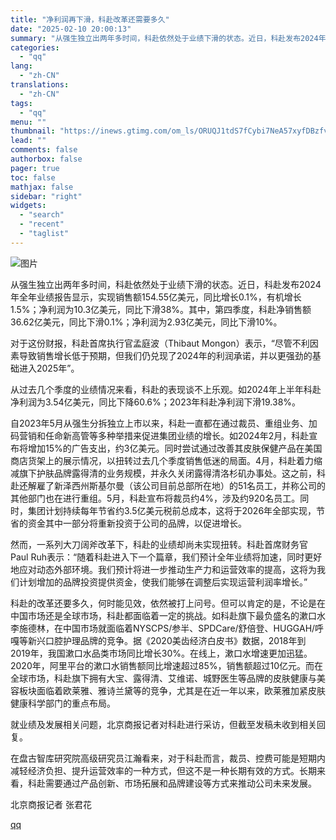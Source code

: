 ```yaml
---
title: "净利润再下滑，科赴改革还需要多久"
date: "2025-02-10 20:00:13"
summary: "从强生独立出两年多时间，科赴依然处于业绩下滑的状态。近日，科赴发布2024年全年业绩报告显示，实现销..."
categories:
  - "qq"
lang:
  - "zh-CN"
translations:
  - "zh-CN"
tags:
  - "qq"
menu: ""
thumbnail: "https://inews.gtimg.com/om_ls/ORUQJ1tdS7fCybi7NeA57xyfDBzfv74076HLafWB2uI2YAA_640360/0"
lead: ""
comments: false
authorbox: false
pager: true
toc: false
mathjax: false
sidebar: "right"
widgets:
  - "search"
  - "recent"
  - "taglist"
---
```


![图片](https://inews.gtimg.com/om_bt/OzCmpweWq8mpu0NRRF5rETXOC2lVQZFjPgpLo3TVELYW8AA/641)

从强生独立出两年多时间，科赴依然处于业绩下滑的状态。近日，科赴发布2024年全年业绩报告显示，实现销售额154.55亿美元，同比增长0.1%，有机增长1.5%；净利润为10.3亿美元，同比下滑38%。其中，第四季度，科赴净销售额36.62亿美元，同比下滑0.1%；净利润为2.93亿美元，同比下滑10%。

对于这份财报，科赴首席执行官孟庭波（Thibaut Mongon）表示，“尽管不利因素导致销售增长低于预期，但我们仍兑现了2024年的利润承诺，并以更强劲的基础进入2025年”。

从过去几个季度的业绩情况来看，科赴的表现谈不上乐观。如2024年上半年科赴净利润为3.54亿美元，同比下降60.6%；2023年科赴净利润下滑19.38%。

自2023年5月从强生分拆独立上市以来，科赴一直都在通过裁员、重组业务、加码营销和任命新高管等多种举措来促进集团业绩的增长。如2024年2月，科赴宣布将增加15%的广告支出，约3亿美元。同时尝试通过改善其皮肤保健产品在美国商店货架上的展示情况，以扭转过去几个季度销售低迷的局面。4月，科赴着力缩减旗下护肤品牌露得清的业务规模，并永久关闭露得清洛杉矶办事处。这之前，科赴还解雇了新泽西州斯基尔曼（该公司目前总部所在地）的51名员工，并称公司的其他部门也在进行重组。5月，科赴宣布将裁员约4%，涉及约920名员工。同时，集团计划持续每年节省约3.5亿美元税前总成本，这将于2026年全部实现，节省的资金其中一部分将重新投资于公司的品牌，以促进增长。

然而，一系列大刀阔斧改革下，科赴的业绩却尚未实现扭转。科赴首席财务官Paul Ruh表示：“随着科赴进入下一个篇章，我们预计全年业绩将加速，同时更好地应对动态外部环境。我们预计将进一步推动生产力和运营效率的提高，这将为我们计划增加的品牌投资提供资金，使我们能够在调整后实现运营利润率增长。”

科赴的改革还要多久，何时能见效，依然被打上问号。但可以肯定的是，不论是在中国市场还是全球市场，科赴都面临着一定的挑战。如科赴旗下最负盛名的漱口水李施德林，在中国市场就面临着NYSCPS/参半、SPDCare/舒倍登、HUGGAH/呼嘎等新兴口腔护理品牌的竞争。据《2020美齿经济白皮书》数据，2018年到2019年，我国漱口水品类市场同比增长30%。在线上，漱口水增速更加迅猛。2020年，阿里平台的漱口水销售额同比增速超过85%，销售额超过10亿元。而在全球市场，科赴旗下拥有大宝、露得清、艾维诺、城野医生等品牌的皮肤健康与美容板块面临着欧莱雅、雅诗兰黛等的竞争，尤其是在近一年以来，欧莱雅加紧皮肤健康科学部门的重点布局。

就业绩及发展相关问题，北京商报记者对科赴进行采访，但截至发稿未收到相关回复。

在盘古智库研究院高级研究员江瀚看来，对于科赴而言，裁员、控费可能是短期内减轻经济负担、提升运营效率的一种方式，但这不是一种长期有效的方式。长期来看，科赴需要通过产品创新、市场拓展和品牌建设等方式来推动公司未来发展。

北京商报记者 张君花

[qq](https://new.qq.com/rain/a/20250210A07UC200)
